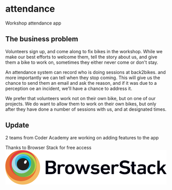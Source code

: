 # attendance
Workshop attendance app

## The business problem

Volunteers sign up, and come along to fix bikes in the workshop. While we make our best efforts to welcome them, tell the story about us, and give them a bike to work on, sometimes they either never come or don't stay.

An attendance system can record who is doing sessions at back2bikes. and more importantly we can tell when they stop coming. This will give us the chance to send them an email and ask the reason, and if it was due to a perception oe an incident, we'll have a chance to address it.

We prefer that volunteers work not on their own bike, but on one of our projects. We do want to allow them to work on their own bikes, but only after they have done a number of sessions with us, and at designated times.

## Update

2 teams from Coder Academy are working on adding features to the app

Thanks to Browser Stack for free access
![browser stack](/docs/Browserstack-logo.svg)
